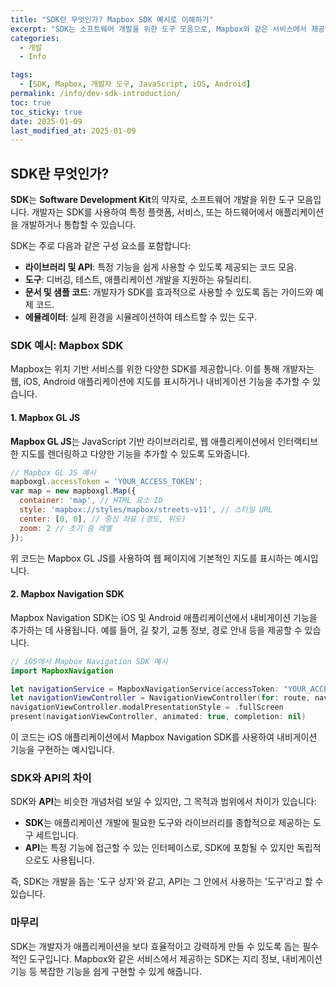 ```yaml
---
title: "SDK란 무엇인가? Mapbox SDK 예시로 이해하기"
excerpt: "SDK는 소프트웨어 개발을 위한 도구 모음으로, Mapbox와 같은 서비스에서 제공하는 SDK가 개발자에게 어떻게 도움이 되는지 설명합니다."
categories:
  - 개발
  - Info

tags:
  - [SDK, Mapbox, 개발자 도구, JavaScript, iOS, Android]
permalink: /info/dev-sdk-introduction/
toc: true
toc_sticky: true
date: 2025-01-09
last_modified_at: 2025-01-09
---
```


## SDK란 무엇인가?

**SDK**는 **Software Development Kit**의 약자로, 소프트웨어 개발을 위한 도구 모음입니다. 개발자는 SDK를 사용하여 특정 플랫폼, 서비스, 또는 하드웨어에서 애플리케이션을 개발하거나 통합할 수 있습니다.

SDK는 주로 다음과 같은 구성 요소를 포함합니다:

- **라이브러리 및 API**: 특정 기능을 쉽게 사용할 수 있도록 제공되는 코드 모음.
- **도구**: 디버깅, 테스트, 애플리케이션 개발을 지원하는 유틸리티.
- **문서 및 샘플 코드**: 개발자가 SDK를 효과적으로 사용할 수 있도록 돕는 가이드와 예제 코드.
- **에뮬레이터**: 실제 환경을 시뮬레이션하여 테스트할 수 있는 도구.

### SDK 예시: Mapbox SDK

Mapbox는 위치 기반 서비스를 위한 다양한 SDK를 제공합니다. 이를 통해 개발자는 웹, iOS, Android 애플리케이션에 지도를 표시하거나 내비게이션 기능을 추가할 수 있습니다.

#### 1. **Mapbox GL JS**

**Mapbox GL JS**는 JavaScript 기반 라이브러리로, 웹 애플리케이션에서 인터랙티브한 지도를 렌더링하고 다양한 기능을 추가할 수 있도록 도와줍니다.

```javascript
// Mapbox GL JS 예시
mapboxgl.accessToken = 'YOUR_ACCESS_TOKEN';
var map = new mapboxgl.Map({
  container: 'map', // HTML 요소 ID
  style: 'mapbox://styles/mapbox/streets-v11', // 스타일 URL
  center: [0, 0], // 중심 좌표 (경도, 위도)
  zoom: 2 // 초기 줌 레벨
});
```

위 코드는 Mapbox GL JS를 사용하여 웹 페이지에 기본적인 지도를 표시하는 예시입니다.

#### 2. **Mapbox Navigation SDK**

Mapbox Navigation SDK는 iOS 및 Android 애플리케이션에서 내비게이션 기능을 추가하는 데 사용됩니다. 예를 들어, 길 찾기, 교통 정보, 경로 안내 등을 제공할 수 있습니다.

```swift
// iOS에서 Mapbox Navigation SDK 예시
import MapboxNavigation

let navigationService = MapboxNavigationService(accessToken: "YOUR_ACCESS_TOKEN")
let navigationViewController = NavigationViewController(for: route, navigationService: navigationService)
navigationViewController.modalPresentationStyle = .fullScreen
present(navigationViewController, animated: true, completion: nil)
```

이 코드는 iOS 애플리케이션에서 Mapbox Navigation SDK를 사용하여 내비게이션 기능을 구현하는 예시입니다.

### SDK와 API의 차이

SDK와 **API**는 비슷한 개념처럼 보일 수 있지만, 그 목적과 범위에서 차이가 있습니다:

- **SDK**는 애플리케이션 개발에 필요한 도구와 라이브러리를 종합적으로 제공하는 도구 세트입니다.
- **API**는 특정 기능에 접근할 수 있는 인터페이스로, SDK에 포함될 수 있지만 독립적으로도 사용됩니다.

즉, SDK는 개발을 돕는 '도구 상자'와 같고, API는 그 안에서 사용하는 '도구'라고 할 수 있습니다.

### 마무리

SDK는 개발자가 애플리케이션을 보다 효율적이고 강력하게 만들 수 있도록 돕는 필수적인 도구입니다. Mapbox와 같은 서비스에서 제공하는 SDK는 지리 정보, 내비게이션 기능 등 복잡한 기능을 쉽게 구현할 수 있게 해줍니다.
